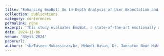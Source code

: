 ```yaml
---
title: "Enhancing EmoBot: An In-Depth Analysis of User Expectation and Satisfaction in An Emotion-Aware Chatbot"
collection: publications
category: conferences
permalink: none
excerpt: 'This study evaluates EmoBot, a state-of-the-art emotionally aware chatbot, by collecting and analyzing user feedback to identify its strengths and weaknesses. We have proposed targeted improvements to enhance EmoBots user experience and offer a framework for assessing emotionally aware chatbots based on user expectations and experiences.'
date: 2024-11-06
venue: 'NSysS 2024'
paperurl: 
authors: '<b>Taseen Mubassira</b>, Mehedi Hasan, Dr. Jannatun Noor Mukta, Dr. A. B. M. Alim Al Islam'
---
```

